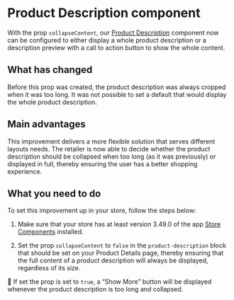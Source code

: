 # Product Description component

With the prop `collapseContent`, our [Product Description](https://github.com/vtex-apps/store-components/blob/master/react/components/ProductDescription/README.md) component now can be configured to either display a whole product description or a description preview with a call to action button to show the whole content.

## What has changed

Before this prop was created, the product description was always cropped when it was too long. It was not possible to set a default that would display the whole product description.

## Main advantages

This improvement delivers a more flexible solution that serves different layouts needs. The retailer is now able to decide whether the product description should be collapsed when too long (as it was previously) or displayed in full, thereby ensuring the user has a better shopping experience.  

## What you need to do 

To set this improvement up in your store, follow the steps below:

1. Make sure that your store has at least version 3.49.0 of the app [Store Components](https://github.com/vtex-apps/store-components) installed.

2. Set the prop `collapseContent` to `false` in the `product-description` block that should be set on your Product Details page, thereby ensuring that the full content of a product description will always be displayed, regardless of its size.

:eyes: If set the prop is set to `true`,  a “Show More” button will be displayed whenever the product description is too long and collapsed. 
